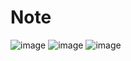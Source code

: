 # Note
![image](https://user-images.githubusercontent.com/33194443/180655528-2458c844-695e-49c3-938c-841888119710.png)
![image](https://user-images.githubusercontent.com/33194443/180655533-6c1911f4-5360-4eac-9533-7ac73e3de0b7.png)
![image](https://user-images.githubusercontent.com/33194443/180655538-80d5a50c-cb7c-4859-b854-7c0861e4d8e2.png)
